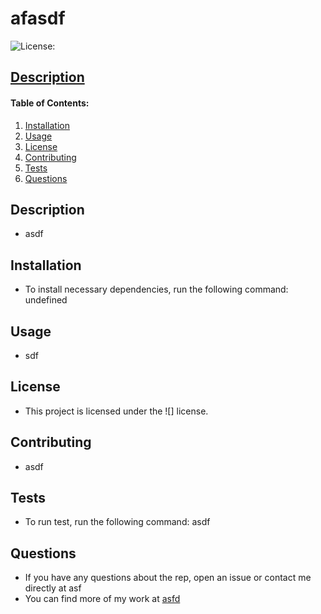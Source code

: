 # afasdf
    
![License: ](https://img.shields.io/badge/License--yellow.svg)

  ## [Description](#description)


  #### Table of Contents:
  1. [Installation](#installation)
  2. [Usage](#usage)
  3. [License](#license)
  4. [Contributing](#contributions)
  5. [Tests](#test)
  6. [Questions](#questions)

  ## Description
  * asdf
  ## Installation
  * To install necessary dependencies, run the following command: undefined
  ## Usage 
  * sdf
  ## License
  * This project is licensed under the ![] license.
  ## Contributing
  * asdf
  ## Tests
  * To run test, run the following command: asdf
  
  ## Questions
  * If you have any questions about the rep, open an issue or contact me directly at  asf
  * You can find more of my work at [asfd](http://github.com/asfd)